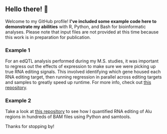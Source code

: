 ## Hello there! 👋

Welcome to my GitHub profile! **I've included some example code here to demonstrate my abilities** with R, Python, and Bash for bioinformatic analyses. Please note that input files are not provided at this time because this work is in preparation for publication.

### Example 1

For an edQTL analysis performed during my M.S. studies, it was important to regress out the effects of expression to make sure we were picking up true RNA editing signals. This involved identifying which gene housed each RNA editing target, then running regression in parallel across editing targets and samples to greatly speed up runtime. For more info, check out [this repository](https://github.com/tcspencer01/regress-expression-per-region/tree/main).

### Example 2

Take a look at [this repository](https://github.com/tcspencer01/REDIportal-Index-Based-Editing) to see how I quantified RNA editing of Alu regions in hundreds of BAM files using Python and samtools.

Thanks for stopping by!

<!--
**tcspencer01/tcspencer01** is a ✨ _special_ ✨ repository because its `README.md` (this file) appears on your GitHub profile.

Here are some ideas to get you started:

- 🔭 I’m currently working on ...
- 🌱 I’m currently learning ...
- 👯 I’m looking to collaborate on ...
- 🤔 I’m looking for help with ...
- 💬 Ask me about ...
- 📫 How to reach me: ...
- 😄 Pronouns: ...
- ⚡ Fun fact: ...
-->
